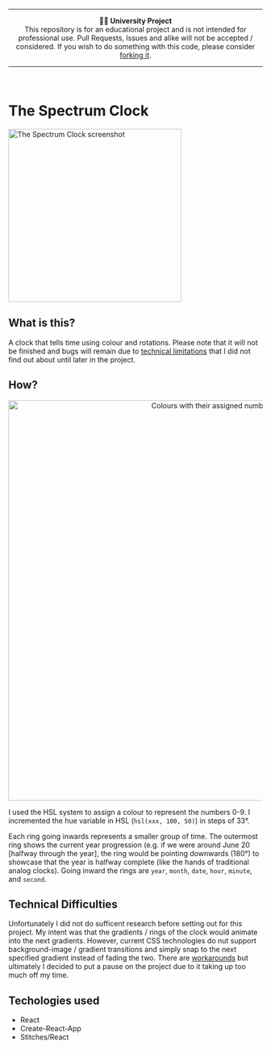 <hr/>
<p align="center">
	<b>🧑‍🏫 University Project</b> <br/>
	This repository is for an educational project and is not intended for professional use. Pull Requests, Issues and alike will not be accepted / considered. If you wish to do something with this code, please consider <a href="https://docs.github.com/en/get-started/quickstart/fork-a-repo">forking it</a>.
</p>
<hr/>
<br/>

# The Spectrum Clock
<img width="343" alt="The Spectrum Clock screenshot" src="https://user-images.githubusercontent.com/34782021/143719715-37b9f22a-d39a-4f10-a228-85ad0318a4e3.png">

## What is this?
A clock that tells time using colour and rotations. Please note that it will not be finished and bugs will remain due to [technical limitations](https://github.com/jakuski/SpectrumClock/blob/master/README.md#the-spectrum-clock) that I did not find out about until later in the project.

## How?
<p align="center"><img width="794" alt="Colours with their assigned numbers" src="https://user-images.githubusercontent.com/34782021/143721695-5957460d-560f-47fa-b73e-19b7ee0da58e.png"></p>
I used the HSL system to assign a colour to represent the numbers 0-9. I incremented the hue variable in HSL (<code>hsl(xxx, 100, 50)</code>) in steps of 33°.

Each ring going inwards represents a smaller group of time. The outermost ring shows the current year progression (e.g. if we were around June 20 [halfway through the year], the ring would be pointing downwards (180°) to showcase that the year is halfway complete (like the hands of traditional analog clocks). Going inward the rings are `year`, `month`, `date`, `hour`, `minute`, and `second`.

## Technical Difficulties
Unfortunately I did not do sufficent research before setting out for this project. My intent was that the gradients / rings of the clock would animate into the next gradients. However, current CSS technologies do nut support background-image / gradient transitions and simply snap to the next specified gradient instead of fading the two. There are [workarounds](https://keithjgrant.com/posts/2017/07/transitioning-gradients/) but ultimately I decided to put a pause on the project due to it taking up too much off my time.

## Techologies used
- React
- Create-React-App
- Stitches/React
